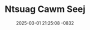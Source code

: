 ---
layout: movie-video-data
date: 2025-03-01 21:25:08 -0832
categories: movie

# Site Attributes
title: "Ntsuag Cawm Seej"
permalink: "/movie/Ntsuag_Cawm_Seej"

# Movie Attributes
synopsis: "Breaking a new ground in Hmong Matrial Arts movie, set in ancient time. An ordinary orphan, played by Ha Vang from Mountain in Tiger, with extraordinary skills and power given by God to save mankind. He battles evil villian and demon from village to village to save lives and love. He has come to love, played by Nou Lee, a hopeless village girl who hides inside a drum. Will he be able to save her from the demon witch? "
producer: "New Age Home Entertainment"
director: "KaoChang"
writer: ""
video_link: "https://youtu.be/Yah9jqa3zpE?si=5SmFvdmu6Z8qE7c7"
genre: "Action"
year: "2010"
release_type: "DVD"
storage: "Center for Hmong Studies"
thumbnail: "/assets/images/movie_thumbnails/Ntsuag Cawm Seej.jpeg"
publishing_company: "New Age Home Entertainment"

# Sequels + Parts
base_movie: ""
total_parts: 0
sequel: ""

# Movie Cast
cast:
- name: "Chapoleon Vang"
- name: "Ha Vang"
- name: "Hnub Lis"
- name: "Ma Yang"
- name: "Choua Yang"
- name: "Kouchi Yang"
- name: "Wong Yang"
- name: "Cher Yang"
---